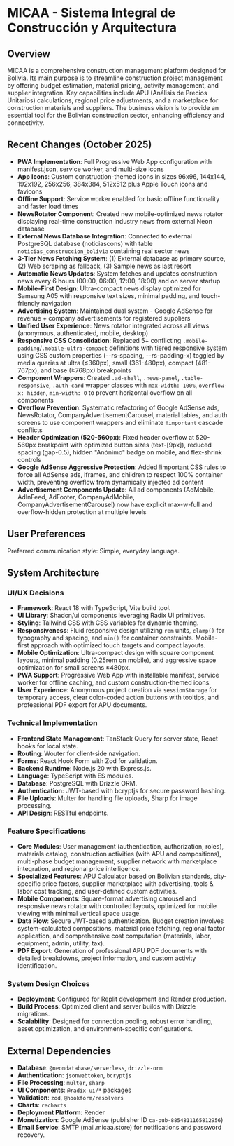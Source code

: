 # MICAA - Sistema Integral de Construcción y Arquitectura

## Overview
MICAA is a comprehensive construction management platform designed for Bolivia. Its main purpose is to streamline construction project management by offering budget estimation, material pricing, activity management, and supplier integration. Key capabilities include APU (Análisis de Precios Unitarios) calculations, regional price adjustments, and a marketplace for construction materials and suppliers. The business vision is to provide an essential tool for the Bolivian construction sector, enhancing efficiency and connectivity.

## Recent Changes (October 2025)
- **PWA Implementation**: Full Progressive Web App configuration with manifest.json, service worker, and multi-size icons
- **App Icons**: Custom construction-themed icons in sizes 96x96, 144x144, 192x192, 256x256, 384x384, 512x512 plus Apple Touch icons and favicons
- **Offline Support**: Service worker enabled for basic offline functionality and faster load times
- **NewsRotator Component**: Created new mobile-optimized news rotator displaying real-time construction industry news from external Neon database
- **External News Database Integration**: Connected to external PostgreSQL database (noticiascons) with table `noticias_construccion_bolivia` containing real sector news
- **3-Tier News Fetching System**: (1) External database as primary source, (2) Web scraping as fallback, (3) Sample news as last resort
- **Automatic News Updates**: System fetches and updates construction news every 6 hours (00:00, 06:00, 12:00, 18:00) and on server startup
- **Mobile-First Design**: Ultra-compact news display optimized for Samsung A05 with responsive text sizes, minimal padding, and touch-friendly navigation
- **Advertising System**: Maintained dual system - Google AdSense for revenue + company advertisements for registered suppliers
- **Unified User Experience**: News rotator integrated across all views (anonymous, authenticated, mobile, desktop)
- **Responsive CSS Consolidation**: Replaced 5+ conflicting `.mobile-padding`/`.mobile-ultra-compact` definitions with tiered responsive system using CSS custom properties (--rs-spacing, --rs-padding-x) toggled by media queries at ultra (≤360px), small (361-480px), compact (481-767px), and base (≥768px) breakpoints
- **Component Wrappers**: Created `.ad-shell`, `.news-panel`, `.table-responsive`, `.auth-card` wrapper classes with `max-width: 100%`, `overflow-x: hidden`, `min-width: 0` to prevent horizontal overflow on all components
- **Overflow Prevention**: Systematic refactoring of Google AdSense ads, NewsRotator, CompanyAdvertisementCarousel, material tables, and auth screens to use component wrappers and eliminate `!important` cascade conflicts
- **Header Optimization (520-560px)**: Fixed header overflow at 520-560px breakpoint with optimized button sizes (text-[9px]), reduced spacing (gap-0.5), hidden "Anónimo" badge on mobile, and flex-shrink controls
- **Google AdSense Aggressive Protection**: Added !important CSS rules to force all AdSense ads, iframes, and children to respect 100% container width, preventing overflow from dynamically injected ad content
- **Advertisement Components Update**: All ad components (AdMobile, AdInFeed, AdFooter, CompanyAdMobile, CompanyAdvertisementCarousel) now have explicit max-w-full and overflow-hidden protection at multiple levels

## User Preferences
Preferred communication style: Simple, everyday language.

## System Architecture

### UI/UX Decisions
- **Framework**: React 18 with TypeScript, Vite build tool.
- **UI Library**: Shadcn/ui components leveraging Radix UI primitives.
- **Styling**: Tailwind CSS with CSS variables for dynamic theming.
- **Responsiveness**: Fluid responsive design utilizing `rem` units, `clamp()` for typography and spacing, and `min()` for container constraints. Mobile-first approach with optimized touch targets and compact layouts.
- **Mobile Optimization**: Ultra-compact design with square component layouts, minimal padding (0.25rem on mobile), and aggressive space optimization for small screens ≤480px.
- **PWA Support**: Progressive Web App with installable manifest, service worker for offline caching, and custom construction-themed icons.
- **User Experience**: Anonymous project creation via `sessionStorage` for temporary access, clear color-coded action buttons with tooltips, and professional PDF export for APU documents.

### Technical Implementation
- **Frontend State Management**: TanStack Query for server state, React hooks for local state.
- **Routing**: Wouter for client-side navigation.
- **Forms**: React Hook Form with Zod for validation.
- **Backend Runtime**: Node.js 20 with Express.js.
- **Language**: TypeScript with ES modules.
- **Database**: PostgreSQL with Drizzle ORM.
- **Authentication**: JWT-based with bcryptjs for secure password hashing.
- **File Uploads**: Multer for handling file uploads, Sharp for image processing.
- **API Design**: RESTful endpoints.

### Feature Specifications
- **Core Modules**: User management (authentication, authorization, roles), materials catalog, construction activities (with APU and compositions), multi-phase budget management, supplier network with marketplace integration, and regional price intelligence.
- **Specialized Features**: APU Calculator based on Bolivian standards, city-specific price factors, supplier marketplace with advertising, tools & labor cost tracking, and user-defined custom activities.
- **Mobile Components**: Square-format advertising carousel and responsive news rotator with controlled layouts, optimized for mobile viewing with minimal vertical space usage.
- **Data Flow**: Secure JWT-based authentication. Budget creation involves system-calculated compositions, material price fetching, regional factor application, and comprehensive cost computation (materials, labor, equipment, admin, utility, tax).
- **PDF Export**: Generation of professional APU PDF documents with detailed breakdowns, project information, and custom activity identification.

### System Design Choices
- **Deployment**: Configured for Replit development and Render production.
- **Build Process**: Optimized client and server builds with Drizzle migrations.
- **Scalability**: Designed for connection pooling, robust error handling, asset optimization, and environment-specific configurations.

## External Dependencies

- **Database**: `@neondatabase/serverless`, `drizzle-orm`
- **Authentication**: `jsonwebtoken`, `bcryptjs`
- **File Processing**: `multer`, `sharp`
- **UI Components**: `@radix-ui/*` packages
- **Validation**: `zod`, `@hookform/resolvers`
- **Charts**: `recharts`
- **Deployment Platform**: Render
- **Monetization**: Google AdSense (publisher ID `ca-pub-8854811165812956`)
- **Email Service**: SMTP (mail.micaa.store) for notifications and password recovery.
